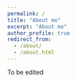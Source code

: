 ```yaml
---
permalink: /
title: "About me"
excerpt: "About me"
author_profile: true
redirect_from: 
  - /about/
  - /about.html
---
```


To be edited